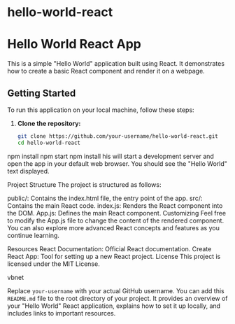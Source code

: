 # hello-world-react
# Hello World React App

This is a simple "Hello World" application built using React. It demonstrates how to create a basic React component and render it on a webpage.

## Getting Started

To run this application on your local machine, follow these steps:

1. **Clone the repository:**
   ```bash
   git clone https://github.com/your-username/hello-world-react.git
   cd hello-world-react
npm install
npm start
npm install
his will start a development server and open the app in your default web browser. You should see the "Hello World" text displayed.

Project Structure
The project is structured as follows:

public/: Contains the index.html file, the entry point of the app.
src/: Contains the main React code.
index.js: Renders the React component into the DOM.
App.js: Defines the main React component.
Customizing
Feel free to modify the App.js file to change the content of the rendered component. You can also explore more advanced React concepts and features as you continue learning.

Resources
React Documentation: Official React documentation.
Create React App: Tool for setting up a new React project.
License
This project is licensed under the MIT License.

vbnet


Replace `your-username` with your actual GitHub username. You can add this `README.md` file to the root directory of your project. It provides an overview of your "Hello World" React application, explains how to set it up locally, and includes links to important resources.




